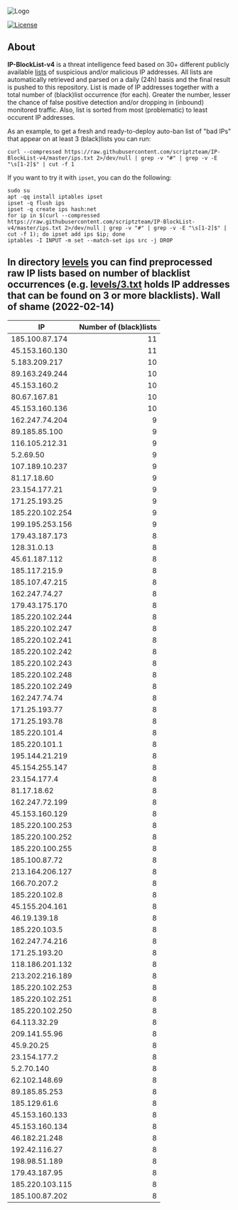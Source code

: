 ![Logo](https://i.imgur.com/PyKLAe7.png)

[![License](https://img.shields.io/badge/license-The_Unlicense-red.svg)](https://unlicense.org/)

About
----

**IP-BlockList-v4** is a threat intelligence feed based on 30+ different publicly available [lists](https://github.com/stamparm/maltrail) of suspicious and/or malicious IP addresses. All lists are automatically retrieved and parsed on a daily (24h) basis and the final result is pushed to this repository. List is made of IP addresses together with a total number of (black)list occurrence (for each). Greater the number, lesser the chance of false positive detection and/or dropping in (inbound) monitored traffic. Also, list is sorted from most (problematic) to least occurent IP addresses.

As an example, to get a fresh and ready-to-deploy auto-ban list of "bad IPs" that appear on at least 3 (black)lists you can run:

```
curl --compressed https://raw.githubusercontent.com/scriptzteam/IP-BlockList-v4/master/ips.txt 2>/dev/null | grep -v "#" | grep -v -E "\s[1-2]$" | cut -f 1
```

If you want to try it with `ipset`, you can do the following:

```
sudo su
apt -qq install iptables ipset
ipset -q flush ips
ipset -q create ips hash:net
for ip in $(curl --compressed https://raw.githubusercontent.com/scriptzteam/IP-BlockList-v4/master/ips.txt 2>/dev/null | grep -v "#" | grep -v -E "\s[1-2]$" | cut -f 1); do ipset add ips $ip; done
iptables -I INPUT -m set --match-set ips src -j DROP
```

In directory [levels](levels) you can find preprocessed raw IP lists based on number of blacklist occurrences (e.g. [levels/3.txt](levels/3.txt) holds IP addresses that can be found on 3 or more blacklists).
Wall of shame (2022-02-14)
----

|IP|Number of (black)lists|
|---|--:|
185.100.87.174|11
45.153.160.130|11
5.183.209.217|10
89.163.249.244|10
45.153.160.2|10
80.67.167.81|10
45.153.160.136|10
162.247.74.204|9
89.185.85.100|9
116.105.212.31|9
5.2.69.50|9
107.189.10.237|9
81.17.18.60|9
23.154.177.21|9
171.25.193.25|9
185.220.102.254|9
199.195.253.156|9
179.43.187.173|8
128.31.0.13|8
45.61.187.112|8
185.117.215.9|8
185.107.47.215|8
162.247.74.27|8
179.43.175.170|8
185.220.102.244|8
185.220.102.247|8
185.220.102.241|8
185.220.102.242|8
185.220.102.243|8
185.220.102.248|8
185.220.102.249|8
162.247.74.74|8
171.25.193.77|8
171.25.193.78|8
185.220.101.4|8
185.220.101.1|8
195.144.21.219|8
45.154.255.147|8
23.154.177.4|8
81.17.18.62|8
162.247.72.199|8
45.153.160.129|8
185.220.100.253|8
185.220.100.252|8
185.220.100.255|8
185.100.87.72|8
213.164.206.127|8
166.70.207.2|8
185.220.102.8|8
45.155.204.161|8
46.19.139.18|8
185.220.103.5|8
162.247.74.216|8
171.25.193.20|8
118.186.201.132|8
213.202.216.189|8
185.220.102.253|8
185.220.102.251|8
185.220.102.250|8
64.113.32.29|8
209.141.55.96|8
45.9.20.25|8
23.154.177.2|8
5.2.70.140|8
62.102.148.69|8
89.185.85.253|8
185.129.61.6|8
45.153.160.133|8
45.153.160.134|8
46.182.21.248|8
192.42.116.27|8
198.98.51.189|8
179.43.187.95|8
185.220.103.115|8
185.100.87.202|8
